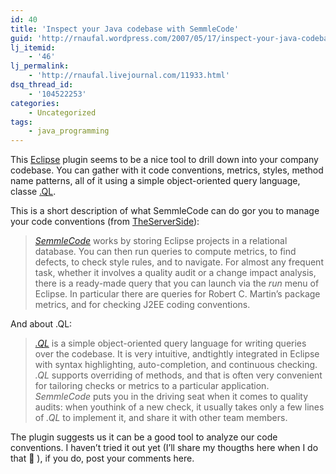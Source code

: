 ```yaml
---
id: 40
title: 'Inspect your Java codebase with SemmleCode'
guid: 'http://rnaufal.wordpress.com/2007/05/17/inspect-your-java-codebase-with-semmlecode/'
lj_itemid:
    - '46'
lj_permalink:
    - 'http://rnaufal.livejournal.com/11933.html'
dsq_thread_id:
    - '104522253'
categories:
    - Uncategorized
tags:
    - java_programming
---
```


This [Eclipse](http://www.eclipse.org/) plugin seems to be a nice tool to drill down into your company codebase. You can gather with it code conventions, metrics, styles, method name patterns, all of it using a simple object-oriented query language, classe [.QL](http://semmle.com/product/ql).

This is a short description of what SemmleCode can do gor you to manage your code conventions (from [TheServerSide](http://www.theserverside.com/news/thread.tss?thread_id=45262)):

> *[SemmleCode](http://semmle.com/product/SemmleCode)* works by storing Eclipse projects in a relational database. You can then run queries to compute metrics, to find defects, to check style rules, and to navigate. For almost any frequent task, whether it involves a quality audit or a change impact analysis, there is a ready-made query that you can launch via the *run* menu of Eclipse. In particular there are queries for Robert C. Martin’s package metrics, and for checking J2EE coding conventions.

And about .QL:

> [*.QL*](http://semmle.com/product/ql) is a simple object-oriented query language for writing queries over the codebase. It is very intuitive, andtightly integrated in Eclipse with syntax highlighting, auto-completion, and continuous checking. *.QL* supports overriding of methods, and that is often very convenient for tailoring checks or metrics to a particular application. *SemmleCode* puts you in the driving seat when it comes to quality audits: when youthink of a new check, it usually takes only a few lines of *.QL* to implement it, and share it with other team members.

The plugin suggests us it can be a good tool to analyze our code conventions. I haven’t tried it out yet (I’ll share my thougths here when I do that 🙂 ), if you do, post your comments here.